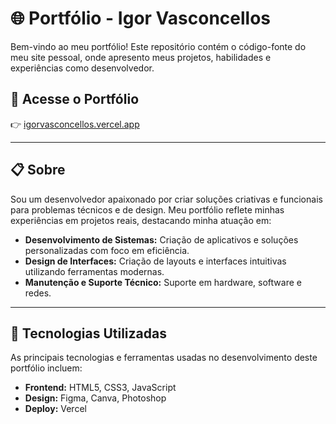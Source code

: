 # 🌐 Portfólio - Igor Vasconcellos

Bem-vindo ao meu portfólio! Este repositório contém o código-fonte do meu site pessoal, onde apresento meus projetos, habilidades e experiências como desenvolvedor.

## 📎 Acesse o Portfólio
👉 [igorvasconcellos.vercel.app](https://igorvasconcellos.vercel.app)

---

## 📋 Sobre

Sou um desenvolvedor apaixonado por criar soluções criativas e funcionais para problemas técnicos e de design. Meu portfólio reflete minhas experiências em projetos reais, destacando minha atuação em:

- **Desenvolvimento de Sistemas:** Criação de aplicativos e soluções personalizadas com foco em eficiência.
- **Design de Interfaces:** Criação de layouts e interfaces intuitivas utilizando ferramentas modernas.
- **Manutenção e Suporte Técnico:** Suporte em hardware, software e redes.

---

## 🚀 Tecnologias Utilizadas

As principais tecnologias e ferramentas usadas no desenvolvimento deste portfólio incluem:

- **Frontend:** HTML5, CSS3, JavaScript
- **Design:** Figma, Canva, Photoshop
- **Deploy:** Vercel


